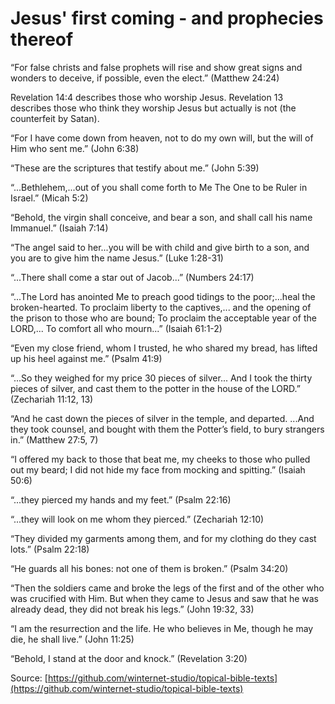 Jesus' first coming - and prophecies thereof
============================================

“For false christs and false prophets will rise and show great signs and wonders to deceive, if possible, even the elect.” (Matthew 24:24)

Revelation 14:4 describes those who worship Jesus.
Revelation 13 describes those who think they worship Jesus but actually is not (the counterfeit by Satan).

“For I have come down from heaven, not to do my own will, but the will of Him who sent me.” (John 6:38)

“These are the scriptures that testify about me.” (John 5:39)

“...Bethlehem,...out of you shall come forth to Me The One to be Ruler in Israel.” (Micah 5:2)

“Behold, the virgin shall conceive, and bear a son, and shall call his name Immanuel.” (Isaiah 7:14)

“The angel said to her...you will be with child and give birth to a son, and you are to give him the name Jesus.” (Luke 1:28-31)

“...There shall come a star out of Jacob...” (Numbers 24:17)

“...The Lord has anointed Me to preach good tidings to the poor;...heal the broken-hearted. To proclaim liberty to the captives,... and the opening of the prison to those who are bound; To proclaim the acceptable year of the LORD,... To comfort all who mourn...” (Isaiah 61:1-2)

“Even my close friend, whom I trusted, he who shared my bread, has lifted up his heel against me.” (Psalm 41:9)

“...So they weighed for my price 30 pieces of silver... And I took the thirty pieces of silver, and cast them to the potter in the house of the
LORD.” (Zechariah 11:12, 13)

“And he cast down the pieces of silver in the temple, and departed. ...And they took counsel, and bought with them the Potter’s field, to bury strangers in.” (Matthew 27:5, 7)

“I offered my back to those that beat me, my cheeks to those who pulled out my beard; I did not hide my face from mocking and spitting.” (Isaiah 50:6)

“...they pierced my hands and my feet.” (Psalm 22:16)

“...they will look on me whom they pierced.” (Zechariah 12:10)

“They divided my garments among them, and for my clothing do they cast lots.” (Psalm 22:18)

“He guards all his bones: not one of them is broken.” (Psalm 34:20)

“Then the soldiers came and broke the legs of the first and of the other who was crucified with Him. But when they came to Jesus and saw that he was already dead, they did not break his legs.” (John 19:32, 33)

“I am the resurrection and the life. He who believes in Me, though he may die, he shall live.” (John 11:25)

“Behold, I stand at the door and knock.” (Revelation 3:20)


<!--
References:
06-F History Is His Story.pdf
-->

Source: [https://github.com/winternet-studio/topical-bible-texts](https://github.com/winternet-studio/topical-bible-texts)
